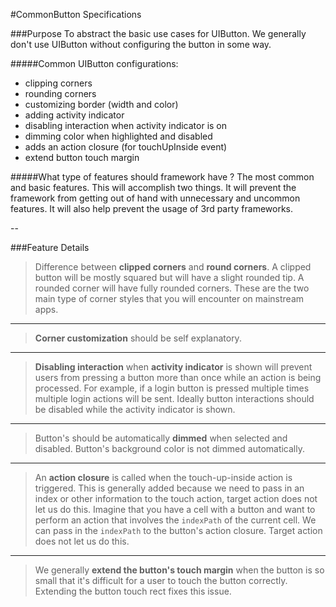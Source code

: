 #CommonButton Specifications

###Purpose
To abstract the basic use cases for UIButton.
We generally don't use UIButton without configuring the button in some way.
 
#####Common UIButton configurations:
- clipping corners
- rounding corners 
- customizing border (width and color)
- adding activity indicator
- disabling interaction when activity indicator is on
- dimming color when highlighted and disabled
- adds an action closure (for touchUpInside event)
- extend button touch margin

#####What type of features should framework have ? 
The most common and basic features. 
This will accomplish two things. It will prevent the framework from getting out of hand with unnecessary and uncommon features. It will also help prevent the usage of 3rd party frameworks.

--

###Feature Details 

> Difference between **clipped corners** and **round corners**. 
A clipped button will be mostly squared but will have a slight rounded tip. A rounded corner will have fully rounded corners. These are the two main type of corner styles that you will encounter on mainstream apps. 

---

> **Corner customization** should be self explanatory.

___

> **Disabling interaction** when **activity indicator** is shown will prevent users from pressing a button more than once while an action is being processed. For example, if a login button is pressed multiple times multiple login actions will be sent. Ideally button interactions should be disabled while the activity indicator is shown.

---

> Button's should be automatically **dimmed** when selected and disabled. Button's background color is not dimmed automatically.

---

> An **action closure** is called when the touch-up-inside action is triggered. This is generally added because we need to pass in an index or other information to the touch action, target action does not let us do this. Imagine that you have a cell with a button and want to perform an action that involves the `indexPath` of the current cell. We can pass in the `indexPath` to the button's action closure. Target action does not let us do this.

---

> We generally **extend the button's touch margin** when the button is so small that it's difficult for a user to touch the button correctly. Extending the button touch rect fixes this issue.

